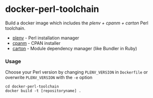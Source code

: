 # docker-perl-toolchain
Build a docker image which includes the *plenv + cpanm + carton* Perl toolchain.
 - [plenv](https://github.com/tokuhirom/plenv) - Perl installation manager
 - [cpanm](https://github.com/miyagawa/cpanminus) - CPAN installer
 - [carton](https://metacpan.org/pod/Carton) - Module dependency manager (like Bundler in Ruby)

### Usage
Choose your Perl version by changing `PLENV_VERSION` in `Dockerfile` or overwrite `PLENV_VERSION` with the `-e` option
```
cd docker-perl-toolchain
docker build -t [repositoryname] .
```
